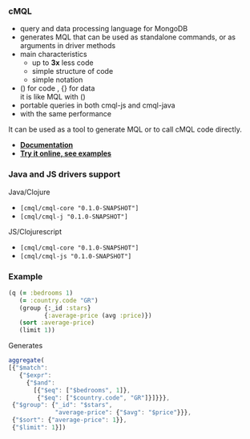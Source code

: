 ### cMQL

- query and data processing language for MongoDB
- generates MQL that can be used as standalone commands, or as arguments in driver methods
- main characteristics
  - up to **3x** less code
  - simple structure of code
  - simple notation
- () for code , {} for data       
  it is like MQL with ()
- portable queries in both cmql-js and cmql-java      
- with the same performance

It can be used as a tool to generate MQL or to call cMQL code directly.

- [**Documentation**](http://cmql.org/)
- [**Try it online, see examples**](http://cmql.org/play)

### Java and JS drivers support  

Java/Clojure
- `[cmql/cmql-core "0.1.0-SNAPSHOT"]`  
- `[cmql/cmql-j "0.1.0-SNAPSHOT"]`  

JS/Clojurescript
- `[cmql/cmql-core "0.1.0-SNAPSHOT"]`  
- `[cmql/cmql-js "0.1.0-SNAPSHOT"]`  

### Example

```clojure
(q (= :bedrooms 1)
   (= :country.code "GR")
   (group {:_id :stars}
          {:average-price (avg :price)})
   (sort :average-price)
   (limit 1))
```

Generates

```js
aggregate(
[{"$match": 
   {"$expr": 
     {"$and": 
       [{"$eq": ["$bedrooms", 1]},
        {"$eq": ["$country.code", "GR"]}]}}},
 {"$group": {"_id": "$stars",
             "average-price": {"$avg": "$price"}}},
 {"$sort": {"average-price": 1}},
 {"$limit": 1}])
```


